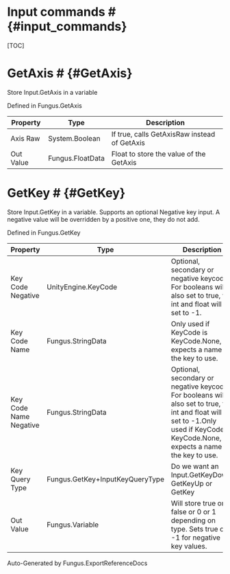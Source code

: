 # Input commands # {#input_commands}

[TOC]
# GetAxis # {#GetAxis}
Store Input.GetAxis in a variable

Defined in Fungus.GetAxis

Property | Type | Description
 --- | --- | ---
Axis Raw | System.Boolean | If true, calls GetAxisRaw instead of GetAxis
Out Value | Fungus.FloatData | Float to store the value of the GetAxis

# GetKey # {#GetKey}
Store Input.GetKey in a variable. Supports an optional Negative key input. A negative value will be overridden by a positive one, they do not add.

Defined in Fungus.GetKey

Property | Type | Description
 --- | --- | ---
Key Code Negative | UnityEngine.KeyCode | Optional, secondary or negative keycode. For booleans will also set to true, for int and float will set to -1.
Key Code Name | Fungus.StringData | Only used if KeyCode is KeyCode.None, expects a name of the key to use.
Key Code Name Negative | Fungus.StringData | Optional, secondary or negative keycode. For booleans will also set to true, for int and float will set to -1.Only used if KeyCode is KeyCode.None, expects a name of the key to use.
Key Query Type | Fungus.GetKey+InputKeyQueryType | Do we want an Input.GetKeyDown, GetKeyUp or GetKey
Out Value | Fungus.Variable | Will store true or false or 0 or 1 depending on type. Sets true or -1 for negative key values.

Auto-Generated by Fungus.ExportReferenceDocs